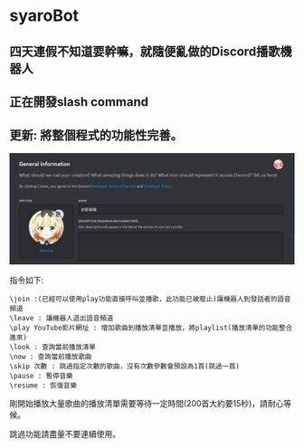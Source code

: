 # syaroBot

## 四天連假不知道要幹嘛，就隨便亂做的Discord播歌機器人

## 正在開發slash command

## 更新: 將整個程式的功能性完善。

![img](./cover.png)

指令如下:

```
\join :(已經可以使用play功能直接呼叫並播歌，此功能已被廢止)讓機器人到發話者的語音頻道
\leave : 讓機器人退出語音頻道
\play YouTube影片網址 : 增加歌曲到播放清單並播放，將playlist(播放清單的功能整合進來)
\look : 查詢當前播放清單
\now : 查詢當前播放歌曲
\skip 次數 : 跳過指定次數的歌曲，沒有次數參數會預設為1首(跳過一首)
\pause : 暫停音樂
\resume : 恢復音樂
```

剛開始播放大量歌曲的播放清單需要等待一定時間(200首大約要15秒)，請耐心等候。

跳過功能請盡量不要連續使用。